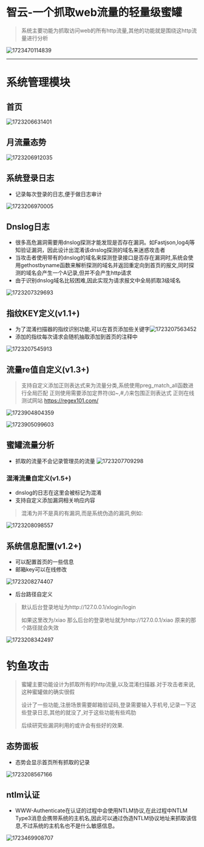# 智云-一个抓取web流量的轻量级蜜罐

> 系统主要功能为抓取访问web的所有http流量,其他的功能就是围绕这http流量进行分析

![1723470114839](image/软件使用说明/1723470114839.gif)

---

# 系统管理模块

## 首页

![1723206631401](image/软件使用说明/1723206631401.png)

## 月流量态势

![1723206912035](image/软件使用说明/1723206912035.png)

## 系统登录日志

- 记录每次登录的日志,便于做日志审计

![1723206970005](image/软件使用说明/1723206970005.png)

## Dnslog日志

- 很多高危漏洞需要用dnslog探测才能发现是否存在漏洞。如Fastjson,log4j等知验证漏洞，因此设计出混淆该dnslog探测的域名来迷惑攻击者
- 当攻击者使用带有的dnslog的域名来探测登录接口是否存在漏洞时,系统会使用gethostbyname函数来解析探测的域名并返回重定向到首页的报文,同时探测的域名会产生一个A记录,但并不会产生http请求
- 由于识别dnslog域名比较困难,因此实现为请求报文中全局抓取3级域名

![1723207329693](image/软件使用说明/1723207329693.png)

## 指纹KEY定义(v1.1+)

- 为了混淆扫描器的指纹识别功能,可以在首页添加些关键字![1723207563452](image/软件使用说明/1723207563452.png)
- 添加的指纹每次请求会随机抽取添加到首页的注释中

![1723207545913](image/软件使用说明/1723207545913.png)

## 流量re值自定义(v1.3+)

> 支持自定义添加正则表达式来为流量分类,系统使用preg_match_all函数进行全局匹配
> 正则使用需要添加定界符(如~,#,/)来包围正则表达式
> 正则在线测试网站 https://regex101.com/

![1723904804359](image/软件使用说明/1723904804359.png)

![1723905099603](image/软件使用说明/1723905099603.png)

## 蜜罐流量分析

- 抓取的流量不会记录管理员的流量
  ![1723207709298](image/软件使用说明/1723207709298.png)

### 混淆流量自定义(v1.5+)

- dnslog的日志在这里会被标记为混淆
- 支持自定义添加漏洞相关响应内容

> 混淆为并不是真的有漏洞,而是系统伪造的漏洞,例如:

![1723208098557](image/软件使用说明/1723208098557.png)

## 系统信息配置(v1.2+)

- 可以配置首页的一些信息
- 邮箱key可以在线修改

![1723208274407](image/软件使用说明/1723208274407.png)

- 后台路径自定义

> 默认后台登录地址为http://127.0.0.1/xlogin/login
>
> 如果这里改为/xiao   那么后台的登录地址就为http://127.0.0.1/xiao  原来的那个路径就会失效

![1723208342497](image/软件使用说明/1723208342497.png)

# 钓鱼攻击

> 蜜罐主要功能设计为抓取所有的http流量,以及混淆扫描器.对于攻击者来说,这种蜜罐做的确实很假
>
> 设计了一些功能,注册场景需要邮箱验证码,登录需要输入手机号,记录一下这些登录日志,其他的就没了,对于这些功能有些鸡肋
>
> 后续研究些漏洞利用的或许会有些好的效果.

## 态势面板

- 态势会显示首页所有抓取的记录

![1723208567166](image/软件使用说明/1723208567166.png)

## ntlm认证

- WWW-Authenticate在认证的过程中会使用NTLM协议,在此过程中NTLM Type3消息会携带系统的主机名,因此可以通过伪造NTLM协议地址来抓取该信息,不过系统的主机名也不是什么敏感信息。

![1723469908707](image/软件使用说明/1723469908707.png)
